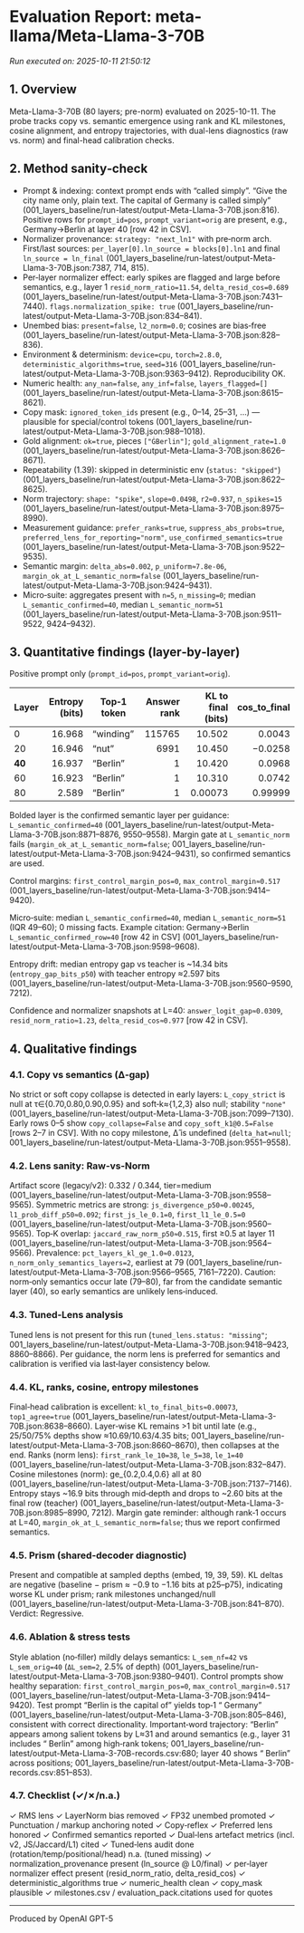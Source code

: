 # Evaluation Report: meta-llama/Meta-Llama-3-70B

*Run executed on: 2025-10-11 21:50:12*

## 1. Overview
Meta-Llama-3-70B (80 layers; pre-norm) evaluated on 2025-10-11. The probe tracks copy vs. semantic emergence using rank and KL milestones, cosine alignment, and entropy trajectories, with dual-lens diagnostics (raw vs. norm) and final-head calibration checks.

## 2. Method sanity‑check
- Prompt & indexing: context prompt ends with “called simply”. “Give the city name only, plain text. The capital of Germany is called simply” (001_layers_baseline/run-latest/output-Meta-Llama-3-70B.json:816). Positive rows for `prompt_id=pos`, `prompt_variant=orig` are present, e.g., Germany→Berlin at layer 40 [row 42 in CSV].
- Normalizer provenance: `strategy: "next_ln1"` with pre‑norm arch. First/last sources: `per_layer[0].ln_source = blocks[0].ln1` and final `ln_source = ln_final` (001_layers_baseline/run-latest/output-Meta-Llama-3-70B.json:7387, 714, 815).
- Per‑layer normalizer effect: early spikes are flagged and large before semantics, e.g., layer 1 `resid_norm_ratio=11.54`, `delta_resid_cos=0.689` (001_layers_baseline/run-latest/output-Meta-Llama-3-70B.json:7431–7440). `flags.normalization_spike: true` (001_layers_baseline/run-latest/output-Meta-Llama-3-70B.json:834–841).
- Unembed bias: `present=false`, `l2_norm=0.0`; cosines are bias‑free (001_layers_baseline/run-latest/output-Meta-Llama-3-70B.json:828–836).
- Environment & determinism: `device=cpu`, `torch=2.8.0`, `deterministic_algorithms=true`, `seed=316` (001_layers_baseline/run-latest/output-Meta-Llama-3-70B.json:9363–9412). Reproducibility OK.
- Numeric health: `any_nan=false`, `any_inf=false`, `layers_flagged=[]` (001_layers_baseline/run-latest/output-Meta-Llama-3-70B.json:8615–8621).
- Copy mask: `ignored_token_ids` present (e.g., 0–14, 25–31, …) — plausible for special/control tokens (001_layers_baseline/run-latest/output-Meta-Llama-3-70B.json:988–1018).
- Gold alignment: `ok=true`, pieces `["ĠBerlin"]`; `gold_alignment_rate=1.0` (001_layers_baseline/run-latest/output-Meta-Llama-3-70B.json:8626–8671).
- Repeatability (1.39): skipped in deterministic env (`status: "skipped"`) (001_layers_baseline/run-latest/output-Meta-Llama-3-70B.json:8622–8625).
- Norm trajectory: `shape: "spike"`, `slope≈0.0498`, `r2≈0.937`, `n_spikes=15` (001_layers_baseline/run-latest/output-Meta-Llama-3-70B.json:8975–8990).
- Measurement guidance: `prefer_ranks=true`, `suppress_abs_probs=true`, `preferred_lens_for_reporting="norm"`, `use_confirmed_semantics=true` (001_layers_baseline/run-latest/output-Meta-Llama-3-70B.json:9522–9535).
- Semantic margin: `delta_abs=0.002`, `p_uniform≈7.8e‑06`, `margin_ok_at_L_semantic_norm=false` (001_layers_baseline/run-latest/output-Meta-Llama-3-70B.json:9424–9431).
- Micro‑suite: aggregates present with `n=5`, `n_missing=0`; median `L_semantic_confirmed=40`, median `L_semantic_norm=51` (001_layers_baseline/run-latest/output-Meta-Llama-3-70B.json:9511–9522, 9424–9432).

## 3. Quantitative findings (layer‑by‑layer)
Positive prompt only (`prompt_id=pos`, `prompt_variant=orig`).

| Layer | Entropy (bits) | Top‑1 token | Answer rank | KL to final (bits) | cos_to_final |
|---|---:|---|---:|---:|---:|
| 0 | 16.968 | “winding” | 115765 | 10.502 | 0.0043 |  [row 2 in CSV]
| 20 | 16.946 | “nut” | 6991 | 10.450 | −0.0258 |  [row 22 in CSV]
| **40** | 16.937 | “Berlin” | 1 | 10.420 | 0.0968 |  [row 42 in CSV]
| 60 | 16.923 | “Berlin” | 1 | 10.310 | 0.0742 |  [row 62 in CSV]
| 80 | 2.589 | “Berlin” | 1 | 0.00073 | 0.99999 |  [row 82 in CSV]

Bolded layer is the confirmed semantic layer per guidance: `L_semantic_confirmed=40` (001_layers_baseline/run-latest/output-Meta-Llama-3-70B.json:8871–8876, 9550–9558). Margin gate at `L_semantic_norm` fails (`margin_ok_at_L_semantic_norm=false`; 001_layers_baseline/run-latest/output-Meta-Llama-3-70B.json:9424–9431), so confirmed semantics are used.

Control margins: `first_control_margin_pos=0`, `max_control_margin≈0.517` (001_layers_baseline/run-latest/output-Meta-Llama-3-70B.json:9414–9420).

Micro‑suite: median `L_semantic_confirmed=40`, median `L_semantic_norm=51` (IQR 49–60); 0 missing facts. Example citation: Germany→Berlin `L_semantic_confirmed_row=40` [row 42 in CSV] (001_layers_baseline/run-latest/output-Meta-Llama-3-70B.json:9598–9608).

Entropy drift: median entropy gap vs teacher is ~14.34 bits (`entropy_gap_bits_p50`) with teacher entropy ≈2.597 bits (001_layers_baseline/run-latest/output-Meta-Llama-3-70B.json:9560–9590, 7212).

Confidence and normalizer snapshots at L=40: `answer_logit_gap≈0.0309`, `resid_norm_ratio≈1.23`, `delta_resid_cos≈0.977` [row 42 in CSV].

## 4. Qualitative findings

### 4.1. Copy vs semantics (Δ‑gap)
No strict or soft copy collapse is detected in early layers: `L_copy_strict` is null at τ∈{0.70,0.80,0.90,0.95} and soft‑k≈{1,2,3} also null; stability `"none"` (001_layers_baseline/run-latest/output-Meta-Llama-3-70B.json:7099–7130). Early rows 0–5 show `copy_collapse=False` and `copy_soft_k1@0.5=False` [rows 2–7 in CSV]. With no copy milestone, Δ̂ is undefined (`delta_hat=null`; 001_layers_baseline/run-latest/output-Meta-Llama-3-70B.json:9551–9558).

### 4.2. Lens sanity: Raw‑vs‑Norm
Artifact score (legacy/v2): 0.332 / 0.344, tier=medium (001_layers_baseline/run-latest/output-Meta-Llama-3-70B.json:9558–9565). Symmetric metrics are strong: `js_divergence_p50≈0.00245`, `l1_prob_diff_p50≈0.092`; `first_js_le_0.1=0`, `first_l1_le_0.5=0` (001_layers_baseline/run-latest/output-Meta-Llama-3-70B.json:9560–9565). Top‑K overlap: `jaccard_raw_norm_p50≈0.515`, first ≥0.5 at layer 11 (001_layers_baseline/run-latest/output-Meta-Llama-3-70B.json:9564–9566). Prevalence: `pct_layers_kl_ge_1.0≈0.0123`, `n_norm_only_semantics_layers=2`, earliest at 79 (001_layers_baseline/run-latest/output-Meta-Llama-3-70B.json:9566–9565, 7161–7220). Caution: norm‑only semantics occur late (79–80), far from the candidate semantic layer (40), so early semantics are unlikely lens‑induced.

### 4.3. Tuned‑Lens analysis
Tuned lens is not present for this run (`tuned_lens.status: "missing"`; 001_layers_baseline/run-latest/output-Meta-Llama-3-70B.json:9418–9423, 8860–8866). Per guidance, the norm lens is preferred for semantics and calibration is verified via last‑layer consistency below.

### 4.4. KL, ranks, cosine, entropy milestones
Final‑head calibration is excellent: `kl_to_final_bits≈0.00073`, `top1_agree=true` (001_layers_baseline/run-latest/output-Meta-Llama-3-70B.json:8638–8660). Layer‑wise KL remains >1 bit until late (e.g., 25/50/75% depths show ≈10.69/10.63/4.35 bits; 001_layers_baseline/run-latest/output-Meta-Llama-3-70B.json:8660–8670), then collapses at the end. Ranks (norm lens): `first_rank_le_10=38`, `le_5=38`, `le_1=40` (001_layers_baseline/run-latest/output-Meta-Llama-3-70B.json:832–847). Cosine milestones (norm): ge_{0.2,0.4,0.6} all at 80 (001_layers_baseline/run-latest/output-Meta-Llama-3-70B.json:7137–7146). Entropy stays ~16.9 bits through mid‑depth and drops to ~2.60 bits at the final row (teacher) (001_layers_baseline/run-latest/output-Meta-Llama-3-70B.json:8985–8990, 7212). Margin gate reminder: although rank‑1 occurs at L=40, `margin_ok_at_L_semantic_norm=false`; thus we report confirmed semantics.

### 4.5. Prism (shared‑decoder diagnostic)
Present and compatible at sampled depths (embed, 19, 39, 59). KL deltas are negative (baseline − prism ≈ −0.9 to −1.16 bits at p25–p75), indicating worse KL under prism; rank milestones unchanged/null (001_layers_baseline/run-latest/output-Meta-Llama-3-70B.json:841–870). Verdict: Regressive.

### 4.6. Ablation & stress tests
Style ablation (no‑filler) mildly delays semantics: `L_sem_nf=42` vs `L_sem_orig=40` (`ΔL_sem=2`, 2.5% of depth) (001_layers_baseline/run-latest/output-Meta-Llama-3-70B.json:9380–9401). Control prompts show healthy separation: `first_control_margin_pos=0`, `max_control_margin≈0.517` (001_layers_baseline/run-latest/output-Meta-Llama-3-70B.json:9414–9420). Test prompt “Berlin is the capital of” yields top‑1 “ Germany” (001_layers_baseline/run-latest/output-Meta-Llama-3-70B.json:805–846), consistent with correct directionality. Important‑word trajectory: “Berlin” appears among salient tokens by L≈31 and around semantics (e.g., layer 31 includes “ Berlin” among high‑rank tokens; 001_layers_baseline/run-latest/output-Meta-Llama-3-70B-records.csv:680; layer 40 shows “ Berlin” across positions; 001_layers_baseline/run-latest/output-Meta-Llama-3-70B-records.csv:851–853).

### 4.7. Checklist (✓/✗/n.a.)
✓ RMS lens
✓ LayerNorm bias removed
✓ FP32 unembed promoted
✓ Punctuation / markup anchoring noted
✓ Copy‑reflex
✓ Preferred lens honored
✓ Confirmed semantics reported
✓ Dual‑lens artefact metrics (incl. v2, JS/Jaccard/L1) cited
✓ Tuned‑lens audit done (rotation/temp/positional/head) n.a. (tuned missing)
✓ normalization_provenance present (ln_source @ L0/final)
✓ per‑layer normalizer effect present (resid_norm_ratio, delta_resid_cos)
✓ deterministic_algorithms true
✓ numeric_health clean
✓ copy_mask plausible
✓ milestones.csv / evaluation_pack.citations used for quotes

---
Produced by OpenAI GPT-5
